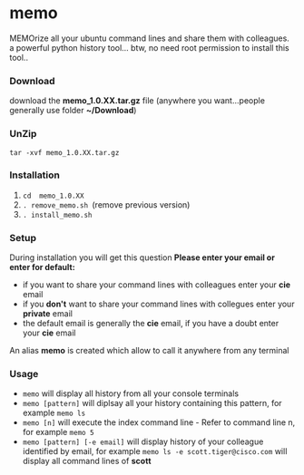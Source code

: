 # memo
MEMOrize all your ubuntu command lines and share them with colleagues. a powerful python history tool...
btw, no need root permission to install this tool..

### **Download**
download the **memo_1.0.XX.tar.gz** file
(anywhere you want...people generally use folder  **~/Download**)

### **UnZip**
`tar -xvf memo_1.0.XX.tar.gz`

### **Installation**
1. `cd  memo_1.0.XX`
2. `. remove_memo.sh `(remove previous version)
3. `. install_memo.sh`

### **Setup**
During installation you will get this question
**Please enter your email or enter for default:**
- if you want to share your command lines with colleagues enter your **cie** email
- if you **don't** want to share your command lines with collegues enter your **private** email
- the default email is generally the **cie** email, if you have a doubt enter your **cie** email

An alias **memo** is created which allow to call it anywhere from any terminal

### **Usage**

- `memo` will display all history from all your console terminals
- `memo [pattern]` will diplsay all your history containing this pattern, for example `memo ls`
- `memo [n]` will execute the index command line - Refer to command line n, for example `memo 5`
- `memo [pattern] [-e email]` will display history of your colleague identified by email, for example `memo ls -e scott.tiger@cisco.com` will display all command lines of **scott**

